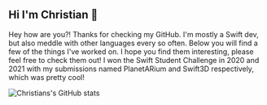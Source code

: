 ## Hi I'm Christian 👋

Hey how are you?! Thanks for checking my GitHub. I'm mostly a Swift dev, but also meddle with other languages every so often. Below you will find a few of the things I've worked on. I hope you find them interesting, please feel free to check them out! I won the Swift Student Challenge in 2020 and 2021 with my submissions named PlanetARium and Swift3D respectively, which was pretty cool!

![Christians's GitHub stats](https://github-readme-stats.vercel.app/api?username=priva28&count_private=false)

<!--
**Priva28/Priva28** is a ✨ _special_ ✨ repository because its `README.md` (this file) appears on your GitHub profile.

Here are some ideas to get you started:

- 🔭 I’m currently working on ...
- 🌱 I’m currently learning ...
- 👯 I’m looking to collaborate on ...
- 🤔 I’m looking for help with ...
- 💬 Ask me about ...
- 📫 How to reach me: ...
- 😄 Pronouns: ...
- ⚡ Fun fact: ...
-->
